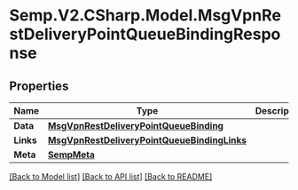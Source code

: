 # Semp.V2.CSharp.Model.MsgVpnRestDeliveryPointQueueBindingResponse
## Properties

Name | Type | Description | Notes
------------ | ------------- | ------------- | -------------
**Data** | [**MsgVpnRestDeliveryPointQueueBinding**](MsgVpnRestDeliveryPointQueueBinding.md) |  | [optional] 
**Links** | [**MsgVpnRestDeliveryPointQueueBindingLinks**](MsgVpnRestDeliveryPointQueueBindingLinks.md) |  | [optional] 
**Meta** | [**SempMeta**](SempMeta.md) |  | 

[[Back to Model list]](../README.md#documentation-for-models) [[Back to API list]](../README.md#documentation-for-api-endpoints) [[Back to README]](../README.md)


